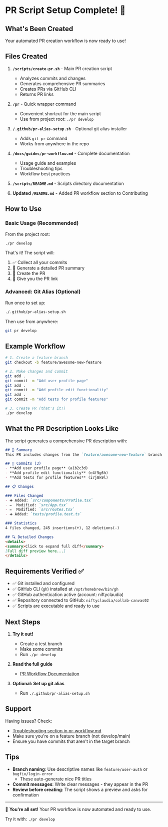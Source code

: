 # PR Script Setup Complete! 🎉

## What's Been Created

Your automated PR creation workflow is now ready to use!

## Files Created

1. **`/scripts/create-pr.sh`** - Main PR creation script
   - Analyzes commits and changes
   - Generates comprehensive PR summaries
   - Creates PRs via GitHub CLI
   - Returns PR links

2. **`/pr`** - Quick wrapper command
   - Convenient shortcut for the main script
   - Use from project root: `./pr develop`

3. **`/.github/pr-alias-setup.sh`** - Optional git alias installer
   - Adds `git pr` command
   - Works from anywhere in the repo

4. **`/docs/guides/pr-workflow.md`** - Complete documentation
   - Usage guide and examples
   - Troubleshooting tips
   - Workflow best practices

5. **`/scripts/README.md`** - Scripts directory documentation

6. **Updated `/README.md`** - Added PR workflow section to Contributing

## How to Use

### Basic Usage (Recommended)

From the project root:

```bash
./pr develop
```

That's it! The script will:
1. ✅ Collect all your commits
2. 📝 Generate a detailed PR summary
3. 🚀 Create the PR
4. 🔗 Give you the PR link

### Advanced: Git Alias (Optional)

Run once to set up:
```bash
./.github/pr-alias-setup.sh
```

Then use from anywhere:
```bash
git pr develop
```

## Example Workflow

```bash
# 1. Create a feature branch
git checkout -b feature/awesome-new-feature

# 2. Make changes and commit
git add .
git commit -m "Add user profile page"
git add .
git commit -m "Add profile edit functionality"
git add .
git commit -m "Add tests for profile features"

# 3. Create PR (that's it!)
./pr develop
```

## What the PR Description Looks Like

The script generates a comprehensive PR description with:

```markdown
## 📝 Summary
This PR includes changes from the `feature/awesome-new-feature` branch.

## 🔄 Commits (3)
- **Add user profile page** (a1b2c3d)
- **Add profile edit functionality** (e4f5g6h)
- **Add tests for profile features** (i7j8k9l)

## 📋 Changes

### Files Changed
- ➕ Added: `src/components/Profile.tsx`
- ✏️  Modified: `src/App.tsx`
- ✏️  Modified: `src/routes.tsx`
- ➕ Added: `tests/profile.test.ts`

### Statistics
4 files changed, 245 insertions(+), 12 deletions(-)

## 🔍 Detailed Changes
<details>
<summary>Click to expand full diff</summary>
[Full diff preview here...]
</details>
```

## Requirements Verified ✅

- ✅ Git installed and configured
- ✅ GitHub CLI (`gh`) installed at `/opt/homebrew/bin/gh`
- ✅ GitHub authentication active (account: niftyclaudia)
- ✅ Repository connected to GitHub: `niftyclaudia/collab-canvas02`
- ✅ Scripts are executable and ready to use

## Next Steps

1. **Try it out!** 
   - Create a test branch
   - Make some commits
   - Run `./pr develop`

2. **Read the full guide**
   - [PR Workflow Documentation](pr-workflow.md)

3. **Optional: Set up git alias**
   - Run `./.github/pr-alias-setup.sh`

## Support

Having issues? Check:
- [Troubleshooting section in pr-workflow.md](pr-workflow.md#troubleshooting)
- Make sure you're on a feature branch (not develop/main)
- Ensure you have commits that aren't in the target branch

## Tips

- **Branch naming**: Use descriptive names like `feature/user-auth` or `bugfix/login-error`
  - These auto-generate nice PR titles
- **Commit messages**: Write clear messages - they appear in the PR
- **Review before creating**: The script shows a preview and asks for confirmation

---

🎉 **You're all set!** Your PR workflow is now automated and ready to use.

Try it with: `./pr develop`

